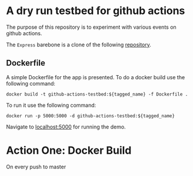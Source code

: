 # A dry run testbed for github actions
The purpose of this repository is to experiment with various events on github actions.

The `Express` barebone is a clone of the following [repository](https://github.com/jomaoppa/node-js-template).


## Dockerfile
A simple Dockerfile for the app is presented. To do a docker build use the following command:

```shell script
docker build -t github-actions-testbed:${tagged_name} -f Dockerfile .
```
To run it use the following command:

```shell script
docker run -p 5000:5000 -d github-actions-testbed:${tagged_name} 
```
Navigate to [localhost:5000](http://localhost:5000) for running the demo.

# Action One: Docker Build
On every push to master
